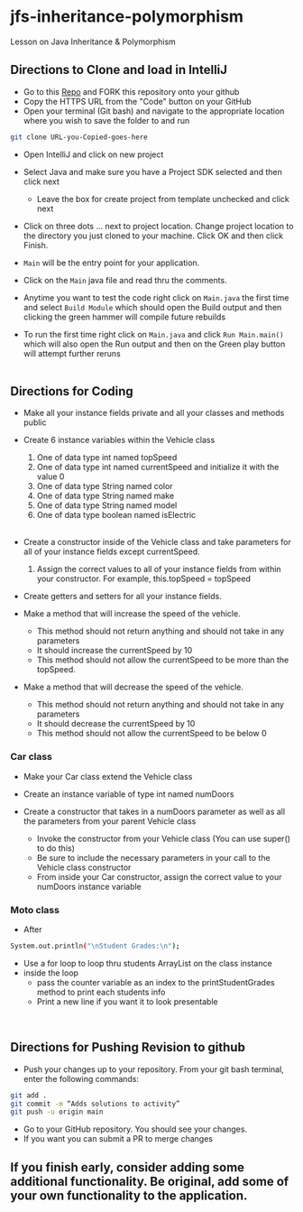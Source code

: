 # jfs-inheritance-polymorphism

Lesson on Java Inheritance & Polymorphism
## Directions to Clone and load in IntelliJ

- Go to this [Repo](https://github.com/DevCoder0x0/jfs-inheritance-polymorphism) and FORK this repository onto your github
- Copy the HTTPS URL from the "Code" button on your GitHub
- Open your terminal (Git bash) and navigate to the appropriate location where you wish to save the folder to and run
```bash 
git clone URL-you-Copied-goes-here
```

- Open IntelliJ and click on new project
- Select Java and make sure you have a Project SDK selected and then click next
    - Leave the box for create project from template unchecked and click next
- Click on three dots ... next to project location. Change project location to the directory you just cloned to your machine. Click OK and then click Finish.

- `Main` will be the entry point for your application.
- Click on the `Main` java file and read thru the comments.
- Anytime you want to test the code right click on `Main.java` the first time and
  select `Build Module` which should open the Build output and then clicking the green
  hammer will compile future rebuilds
- To run the first time right click on `Main.java` and click `Run Main.main()`
  which will also open the Run output and then on the Green play button will attempt
  further reruns
  <br><br>

## Directions for Coding
- Make all your instance fields private and all your classes and methods public
- Create 6 instance variables within the Vehicle class
    1. One of data type int named topSpeed
    2. One of data type int named currentSpeed and initialize it with the value 0
    3. One of data type String named color
    4. One of data type String named make
    5. One of data type String named model
    6. One of data type boolean named isElectric   
       <br>

- Create a constructor inside of the Vehicle class and take parameters for all of your instance fields except currentSpeed.
    1. Assign the correct values to all of your instance fields from within your constructor. For example, this.topSpeed = topSpeed
       <br>

- Create getters and setters for all your instance fields.
       <br>

- Make a method that will increase the speed of the vehicle. 
    - This method should not return anything and should not take in any parameters 
    - It should increase the currentSpeed by 10
    - This method should not allow the currentSpeed to be more than the topSpeed.
          <br>
      
- Make a method that will decrease the speed of the vehicle.
    - This method should not return anything and should not take in any parameters
    - It should decrease the currentSpeed by 10
    - This method should not allow the currentSpeed to be below 0

### Car class
- Make your Car class extend the Vehicle class
  
- Create an instance variable of type int named numDoors
  
- Create a constructor that takes in a numDoors parameter as well as all the parameters from your parent Vehicle class
    - Invoke the constructor from your Vehicle class (You can use super() to do this)
    - Be sure to include the necessary parameters in your call to the Vehicle class constructor
    - From inside your Car constructor, assign the correct value to your numDoors instance variable
    
### Moto class


- After
```bash
System.out.println("\nStudent Grades:\n");
```
- Use a for loop to loop thru students ArrayList on the class instance
- inside the loop
    - pass the counter variable as an index to the printStudentGrades method
      to print each students info
    - Print a new line if you want it to look presentable

<br>

## Directions for Pushing Revision to github
- Push your changes up to your repository. From your git bash terminal, enter the following commands:
```bash
git add .
git commit -m “Adds solutions to activity”
git push -u origin main
```
- Go to your GitHub repository. You should see your changes.
- If you want you can submit a PR to merge changes
  <br>

## If you finish early, consider adding some additional functionality. Be original, add some of your own functionality to the application.